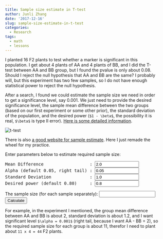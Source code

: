 ```yaml
---
title: Sample size estimate in T-test
author: Junli Zhang
date: '2017-12-16'
slug: sample-size-estimate-in-t-test
categories:
  - Research
tags:
  - math
  - lessons
---
```


I planted 16 F2 plants to test whether a marker is significant in this population. I get about 4 plants of AA and 4 plants of BB, and I did the T-test between AA and BB group, but I found the pvalue is only about 0.08. Should I reject the null hypothesis that AA and BB are the same? I probably will, but this experiment has two few samples, so I do not have enough statistical power to reject the null hypothesis.

After a search, I found we could estimate the sample size we need in order to get a significance level, say 0.001. We just need to provide the desired significance level, the sample mean difference between the two groups (based on our first experiment or some other prior), the standard deviation of the population, and the desired power (`$1 - \beta$`, the possibility it is real, `$\beta$` is type II error). [Here is some detailed information](https://stats.idre.ucla.edu/other/gpower/power-analysis-for-two-group-independent-sample-t-test/).

![t-test](/images/20171217_ttest.jpg)

There is also [a good website for sample estimate](https://www.stat.ubc.ca/~rollin/stats/ssize/n2.html). Here I just remade the wheel for my practice.

<script src="/libs/pvalue_to_sample_size_ttest.js"></script>
<div id="sample_size">

<p>Enter parameters below to estimate required sample size:</p>

<FORM>
<pre>
Mean Difference                  : <INPUT TYPE="text" NAME="MD" Value="2.0" SIZE=15>
Alpha (default 0.05, right tail) : <INPUT TYPE="text" NAME="alpha" Value="0.05" SIZE=15>
Standard Deviation               : <INPUT TYPE="text" NAME="stdev" Value="1.0" SIZE=15>
Desired power (default 0.80)     : <INPUT TYPE="text" NAME="power" Value="0.8" SIZE=15>
</pre>
The sample size (for each sample separately): <INPUT TYPE="text" NAME="result" SIZE=20> <INPUT TYPE="button" VALUE="Calculate" ONCLICK="compute(this.form)">
</FORM>
</div>

For example, in the experiment I mentioned, the group mean difference between AA and BB is about 2, standard deviation is about 1.2, and I want significant level `$\alpha = 0.001$` (right tail, because I want AA - BB = 2), so the required sample size for each group is about 11, therefor I need to plant about `11 x 4 = 44` F2 plants.
